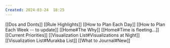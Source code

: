 ```yaml
---
Created: 2024-03-24  18:25 
---
```

[[Dos and Donts]]
[[Rule Highlights]]
[[How to Plan Each Day]]
[[How to Plan Each Week -- to update]]
[[Home#The Why]]
[[Home#Time is fleeting...]]
[[Current Priorities]]
[[Visualization List#Visualizations at Night]]
[[Visualization List#Murakba List]]
[[What to Journal#New]]